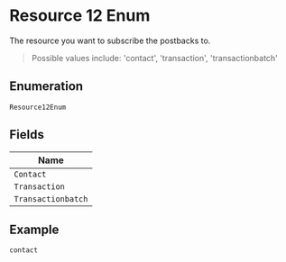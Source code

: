 
# Resource 12 Enum

The resource you want to subscribe the postbacks to.

> Possible values include: 'contact', 'transaction', 'transactionbatch'

## Enumeration

`Resource12Enum`

## Fields

| Name |
|  --- |
| `Contact` |
| `Transaction` |
| `Transactionbatch` |

## Example

```
contact
```

